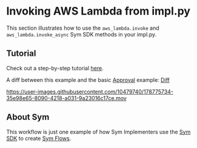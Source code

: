 # Invoking AWS Lambda from impl.py
This section illustrates how to use the `aws_lambda.invoke` and `aws_lambda.invoke_async` Sym SDK methods in your impl.py.

## Tutorial

Check out a step-by-step tutorial [here](https://docs.symops.com/docs/enabling-aws-lambda-in-the-sdk).

A diff between this example and the basic [Approval](../approvals) example: [Diff](https://github.com/symopsio/examples/compare/1c17b3267ae2364ed6d30cbc747f3aa30856aecb...81312a21b0adc0bc4e6e66b8b0e0f4b3d59438a5)

https://user-images.githubusercontent.com/10479740/178775734-35e98e65-8090-4218-a031-9a23016c17ce.mov

## About Sym

This workflow is just one example of how Sym Implementers use the [Sym SDK](https://docs.symops.com/docs) to create [Sym Flows](https://docs.symops.com/docs/sym-access-flows).
